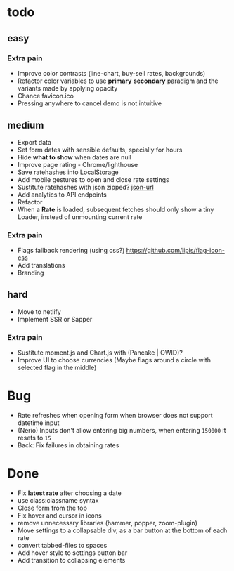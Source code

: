 # todo

## easy
### Extra pain
- Improve color contrasts (line-chart, buy-sell rates, backgrounds)
- Refactor color variables to use **primary** **secondary** paradigm and the variants made by applying opacity
- Chance favicon.ico
- Pressing anywhere to cancel demo is not intuitive


## medium
- Export data
- Set form dates with sensible defaults, specially for hours
- Hide **what to show** when dates are null
- Improve page rating - Chrome/lighthouse
- Save ratehashes into LocalStorage
- Add mobile gestures to open and close rate settings
- Sustitute ratehashes with json zipped? [json-url](https://github.com/masotime/json-url)
- Add analytics to API endpoints
- Refactor
- When a **Rate** is loaded, subsequent fetches should only show a tiny Loader, instead of unmounting current rate
### Extra pain
- Flags fallback rendering (using css?) https://github.com/lipis/flag-icon-css
- Add translations
- Branding


## hard
- Move to netlify
- Implement SSR or Sapper
### Extra pain
- Sustitute moment.js and Chart.js with (Pancake | OWID)?
- Improve UI to choose currencies (Maybe flags around a circle with selected flag in the middle)

# Bug
- Rate refreshes when opening form when browser does not support datetime input
- (Nerio) Inputs don't allow entering big numbers, when entering `150000` it resets to `15`
- Back: Fix failures in obtaining rates


# Done
- Fix **latest rate** after choosing a date
- use class:classname syntax
- Close form from the top
- Fix hover and cursor in icons
- remove unnecessary libraries (hammer, popper, zoom-plugin)
- Move settings to a collapsable div, as a bar button at the bottom of each rate
- convert tabbed-files to spaces
- Add hover style to settings button bar
- Add transition to collapsing elements